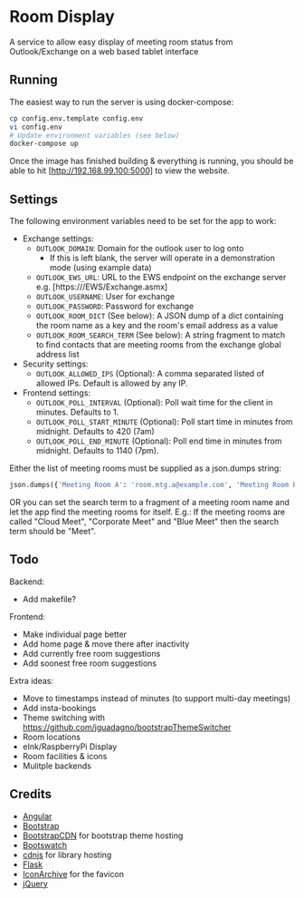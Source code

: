 # Room Display

A service to allow easy display of meeting room status from Outlook/Exchange on a web based tablet interface


## Running

The easiest way to run the server is using docker-compose:
```bash
cp config.env.template config.env
vi config.env
# Update environment variables (see below)
docker-compose up
```
Once the image has finished building & everything is running, you should be able to hit [http://192.168.99.100:5000] to view the website.


## Settings

The following environment variables need to be set for the app to work:
* Exchange settings:
  * `OUTLOOK_DOMAIN`: Domain for the outlook user to log onto
    * If this is left blank, the server will operate in a demonstration mode (using example data)
  * `OUTLOOK_EWS_URL`: URL to the EWS endpoint on the exchange server e.g. [https://<your exchange server>/EWS/Exchange.asmx]
  * `OUTLOOK_USERNAME`: User for exchange
  * `OUTLOOK_PASSWORD`: Password for exchange
  * `OUTLOOK_ROOM_DICT` (See below): A JSON dump of a dict containing the room name as a key and the room's email address as a value
  * `OUTLOOK_ROOM_SEARCH_TERM` (See below): A string fragment to match to find contacts that are meeting rooms from the exchange global address list
* Security settings:
  * `OUTLOOK_ALLOWED_IPS` (Optional): A comma separated listed of allowed IPs. Default is allowed by any IP.
* Frontend settings:
  * `OUTLOOK_POLL_INTERVAL` (Optional): Poll wait time for the client in minutes. Defaults to 1.
  * `OUTLOOK_POLL_START_MINUTE` (Optional): Poll start time in minutes from midnight. Defaults to 420 (7am)
  * `OUTLOOK_POLL_END_MINUTE` (Optional): Poll end time in minutes from midnight. Defaults to 1140 (7pm).

Either the list of meeting rooms must be supplied as a json.dumps string:
```python
json.dumps({'Meeting Room A': 'room.mtg.a@example.com', 'Meeting Room B': 'room.mtg.b@example.com'})
```
OR you can set the search term to a fragment of a meeting room name and let the app find the meeting rooms for itself. E.g.:
If the meeting rooms are called "Cloud Meet", "Corporate Meet" and "Blue Meet" then the search term should be "Meet".


## Todo

Backend:
* Add makefile?

Frontend:
* Make individual page better
* Add home page & move there after inactivity
* Add currently free room suggestions
* Add soonest free room suggestions

Extra ideas:
* Move to timestamps instead of minutes (to support multi-day meetings)
* Add insta-bookings
* Theme switching with https://github.com/jguadagno/bootstrapThemeSwitcher
* Room locations
* eInk/RaspberryPi Display
* Room facilities & icons
* Mulitple backends


## Credits

* [Angular](https://angularjs.org/)
* [Bootstrap](http://getbootstrap.com/)
* [BootstrapCDN](https://www.bootstrapcdn.com/) for bootstrap theme hosting
* [Bootswatch](https://bootswatch.com/)
* [cdnjs](https://cdnjs.com/) for library hosting
* [Flask](http://flask.pocoo.org/)
* [IconArchive](http://www.iconarchive.com/show/pretty-office-7-icons-by-custom-icon-design/Calendar-icon.html) for the favicon
* [jQuery](https://jquery.com/)
